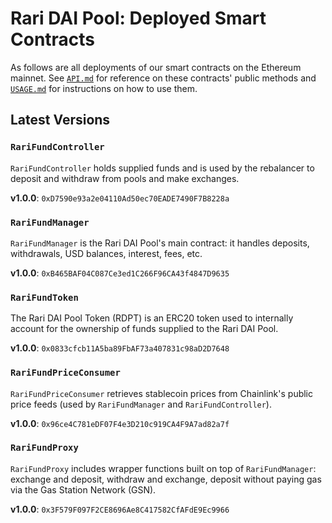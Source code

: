 # Rari DAI Pool: Deployed Smart Contracts

As follows are all deployments of our smart contracts on the Ethereum mainnet. See [`API.md`](API.md) for reference on these contracts' public methods and [`USAGE.md`](USAGE.md) for instructions on how to use them.

## Latest Versions

### `RariFundController`

`RariFundController` holds supplied funds and is used by the rebalancer to deposit and withdraw from pools and make exchanges.

**v1.0.0**: `0xD7590e93a2e04110Ad50ec70EADE7490F7B8228a`

### `RariFundManager`

`RariFundManager` is the Rari DAI Pool's main contract: it handles deposits, withdrawals, USD balances, interest, fees, etc.

**v1.0.0**: `0xB465BAF04C087Ce3ed1C266F96CA43f4847D9635`

### `RariFundToken`

The Rari DAI Pool Token (RDPT) is an ERC20 token used to internally account for the ownership of funds supplied to the Rari DAI Pool.

**v1.0.0**: `0x0833cfcb11A5ba89FbAF73a407831c98aD2D7648`

### `RariFundPriceConsumer`

`RariFundPriceConsumer` retrieves stablecoin prices from Chainlink's public price feeds (used by `RariFundManager` and `RariFundController`).

**v1.0.0**: `0x96ce4C781eDF07F4e3D210c919CA4F9A7ad82a7f`

### `RariFundProxy`

`RariFundProxy` includes wrapper functions built on top of `RariFundManager`: exchange and deposit, withdraw and exchange, deposit without paying gas via the Gas Station Network (GSN).

**v1.0.0**: `0x3F579F097F2CE8696Ae8C417582CfAFdE9Ec9966`

